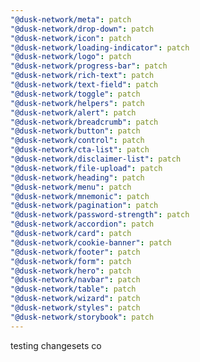 ```yaml
---
"@dusk-network/meta": patch
"@dusk-network/drop-down": patch
"@dusk-network/icon": patch
"@dusk-network/loading-indicator": patch
"@dusk-network/logo": patch
"@dusk-network/progress-bar": patch
"@dusk-network/rich-text": patch
"@dusk-network/text-field": patch
"@dusk-network/toggle": patch
"@dusk-network/helpers": patch
"@dusk-network/alert": patch
"@dusk-network/breadcrumb": patch
"@dusk-network/button": patch
"@dusk-network/control": patch
"@dusk-network/cta-list": patch
"@dusk-network/disclaimer-list": patch
"@dusk-network/file-upload": patch
"@dusk-network/heading": patch
"@dusk-network/menu": patch
"@dusk-network/mnemonic": patch
"@dusk-network/pagination": patch
"@dusk-network/password-strength": patch
"@dusk-network/accordion": patch
"@dusk-network/card": patch
"@dusk-network/cookie-banner": patch
"@dusk-network/footer": patch
"@dusk-network/form": patch
"@dusk-network/hero": patch
"@dusk-network/navbar": patch
"@dusk-network/table": patch
"@dusk-network/wizard": patch
"@dusk-network/styles": patch
"@dusk-network/storybook": patch
---
```


testing changesets co
